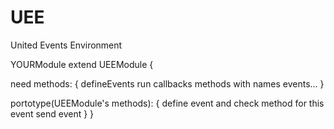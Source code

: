 # UEE
United Events Environment

YOURModule extend UEEModule {

  need methods: {
    defineEvents
    run
    callbacks methods with names events...
  }

  portotype(UEEModule's methods): {
    define event and check method for this event
    send event
  }
}